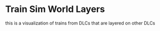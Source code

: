 # Train Sim World Layers
this is a visualization of trains from DLCs that are layered on other DLCs
